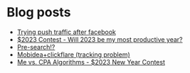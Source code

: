 # Blog posts
<!-- BLOG-POST-LIST:START -->
- [Trying push traffic after facebook](https://afflift.com/f/threads/trying-push-traffic-after-facebook.10232/)
- [$2023 Contest - Will 2023 be my most productive year?](https://afflift.com/f/threads/2023-contest-will-2023-be-my-most-productive-year.10235/)
- [Pre-search!?](https://afflift.com/f/threads/pre-search.10226/)
- [Mobidea+clickflare &lpar;tracking problem&rpar;](https://afflift.com/f/threads/mobidea-clickflare-tracking-problem.10252/)
- [Me vs. CPA Algorithms - $2023 New Year Contest](https://afflift.com/f/threads/me-vs-cpa-algorithms-2023-new-year-contest.10210/)
<!-- BLOG-POST-LIST:END -->
